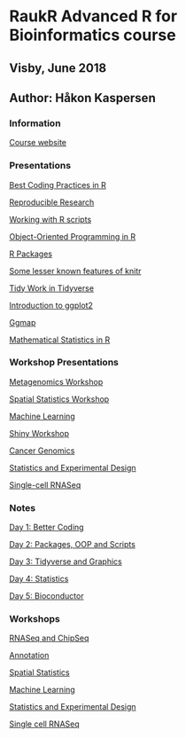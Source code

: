 ﻿# RaukR Advanced R for Bioinformatics course
## Visby, June 2018
## Author: Håkon Kaspersen

### Information
[Course website](https://nbisweden.github.io/workshop-RaukR-1806/)

### Presentations

[Best Coding Practices in 
R](https://nbisweden.github.io/RaukR-2018/best_coding_practises_Marcin/presentation/pres_best_coding_practises.html#1)

[Reproducible
Research](https://nbisweden.github.io/RaukR-2018/reproducible_research_Roy/presentation/rr_presentation.html#1)

[Working with R 
scripts](https://nbisweden.github.io/RaukR-2018/working_with_scripts_Markus/presentation/WorkingWithScriptsPresentation.html#1)

[Object-Oriented Programming in 
R](https://nbisweden.github.io/RaukR-2018/oop_Marcin/oop_presentation/oop_presentation.html#1)

[R 
Packages](https://nbisweden.github.io/RaukR-2018/rpackages_Sebastian/presentation/rpackages_Sebastian.html#1)

[Some lesser known features of 
knitr](https://slides.yihui.name/2018-knitr-Raukr-yihui-xie.html#1)

[Tidy Work in 
Tidyverse](https://nbisweden.github.io/RaukR-2018/tidyverse_Marcin/presentation/tidyverse_presentation.html#1)

[Introduction to 
ggplot2](https://nbisweden.github.io/RaukR-2018/ggplot_Roy/presentation/ggplot_presentation.html#1)

[Ggmap](https://nbisweden.github.io/RaukR-2018/ggmap_Sebastian/presentation/ggmap_Sebastian.html#1)

[Mathematical Statistics in 
R](https://nbisweden.github.io/RaukR-2018/GeneralStats_Nikolay/Presentation_GeneralStats.html#1)

### Workshop Presentations

[Metagenomics 
Workshop](https://nbisweden.github.io/RaukR-2018/metagenomics_John/presentation/DADA2_presentation.html#1)

[Spatial Statistics 
Workshop](https://nbisweden.github.io/RaukR-2018/aeral_data_Paula/presentation-disease-mapping.pdf)

[Machine 
Learning](https://nbisweden.github.io/RaukR-2018/MachineLearning_Nikolay/Presentation_MachineLearning.html#15)

[Shiny 
Workshop](https://nbisweden.github.io/RaukR-2018/tutorial_shiny_spatial_Paula/presentation-shiny.pdf)

[Cancer 
Genomics](https://nbisweden.github.io/RaukR-2018/cancer_genomics_Markus/presentation/CancerGenomicsPresentation.html#1)

[Statistics and Experimental 
Design](https://nbisweden.github.io/RaukR-2018/stat_workshop_Bengt/presentation/presentation.html#1)

[Single-cell 
RNASeq](https://nbisweden.github.io/RaukR-2018/scRNAseq_Asa/presentation/scRNAseq_presentation_RaukR.pdf)

### Notes

[Day 1: Better Coding](RaukR_Notes.html)

[Day 2: Packages, OOP and Scripts](RaukR_Notes_day2.html)

[Day 3: Tidyverse and Graphics](RaukR_Notes_day3.html)

[Day 4: Statistics](RaukR_Notes_day4.html)

[Day 5: Bioconductor](RaukR_Notes_day5.html)

### Workshops

[RNASeq and ChipSeq](RaukR_Workshop1_RNASeq_ChipSeq.html)

[Annotation](RaukR_Workshop2_Annotation.html)

[Spatial Statistics](RaukR_Workshop3_Spatial_Statistics.html)

[Machine Learning](RaukR_Workshop4_machine_learning.html)

[Statistics and Experimental 
Design](RaukR_Workshop5_statistics_and_experimental_design.html)

[Single cell RNASeq](RaukR_Workshop6_Single_cell_RNASeq.html)
